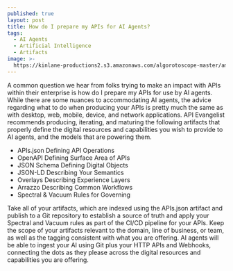 ```yaml
---
published: true
layout: post
title: How do I prepare my APIs for AI Agents?
tags:
  - AI Agents
  - Artificial Intelligence
  - Artifacts
image: >-
  https://kinlane-productions2.s3.amazonaws.com/algorotoscope-master/america-immigration_dumping-ground-an-me-store-front.jpeg
---
```

A common question we hear from folks trying to make an impact with APIs within their enterprise is how do I prepare my APIs for use by AI agents. While there are some nuances to accommodating AI agents, the advice regarding what to do when producing your APIs is pretty much the same as with desktop, web, mobile, device, and network applications. API Evangelist recommends producing, iterating, and maturing the following artifacts that properly define the digital resources and capabilities you wish to provide to AI agents, and the models that are powering them.

- APIs.json Defining API Operations
- OpenAPI Defining Surface Area of APIs
- JSON Schema Defining Digital Objects
- JSON-LD Describing Your Semantics
- Overlays Describing Experience Layers
- Arrazzo Describing Common Workflows
- Spectral & Vacuum Rules for Governing

Take all of your artifacts, which are indexed using the APIs.json artifact and publish to a Git repository to establish a source of truth and apply your Spectral and Vacuum rules as part of the CI/CD pipeline for your APIs. Keep the scope of your artifacts relevant to the domain, line of business, or team, as well as the tagging consistent with what you are offering. AI agents will be able to ingest your AI using Git plus your HTTP APIs and Webhooks, connecting the dots as they please across the digital resources and capabilities you are offering.

